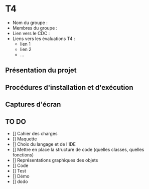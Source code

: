 # T4

- Nom du groupe : 
- Membres du groupe : 
- Lien vers le CDC : 
- Liens vers les évaluations T4 :
  - lien 1
  - lien 2
  - ...

## Présentation du projet

## Procédures d'installation et d'exécution

## Captures d'écran

## TO DO 
- [] Cahier des charges 
- [] Maquette 
- [] Choix du langage et de l'IDE 
- [] Mettre en place la structure de code (quelles classes, quelles fonctions)
- [] Représentations graphiques des objets 
- [] Code 
- [] Test 
- [] Démo 
- [] dodo
